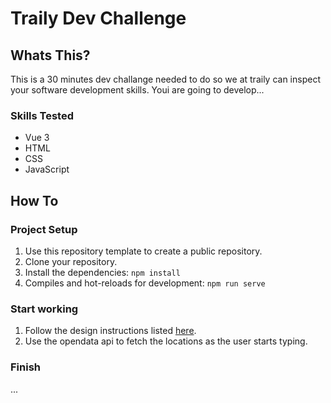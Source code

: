 # Traily Dev Challenge

## Whats This?
This is a 30 minutes dev challange needed to do so we at traily can inspect your software development skills. Youi are going to develop...
### Skills Tested
- Vue 3
- HTML
- CSS
- JavaScript

## How To
### Project Setup
1. Use this repository template to create a public repository.
2. Clone your repository.
2. Install the dependencies: `npm install`
4. Compiles and hot-reloads for development: `npm run serve`

### Start working
1. Follow the design instructions listed [here](https://www.figma.com/file/gZKinnendF1Js5w0lAEFI6?node-id=1%3A2980&viewport=-1027%2C269%2C0.6635387539863586).
2. Use the opendata api to fetch the locations as the user starts typing.

### Finish
...
